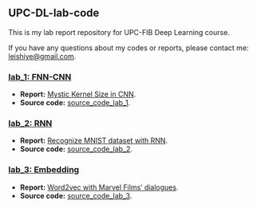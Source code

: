 ## UPC-DL-lab-code

This is my lab report repository for UPC-FIB Deep Learning course.

If you have any questions about my codes or reports, please contact me: [leishiye@gmail.com](leishiye@gmail.com).

### [lab_1: FNN-CNN](./lab_1)
- **Report:** [Mystic Kernel Size in CNN](./lab_1/lab_report/report.pdf).
- **Source code:** [source_code_lab_1](./lab_1/source_code_lab_1).

### [lab_2: RNN](./lab_2)
- **Report:** [Recognize MNIST dataset with RNN](./lab_2/lab_report/report.pdf).
- **Source code:** [source_code_lab_2](./lab_2/source_code_lab_2).

### [lab_3: Embedding](./lab_3)
- **Report:** [Word2vec with Marvel Films’ dialogues](./lab_3/lab_report/report.pdf).
- **Source code:** [source_code_lab_3](./lab_3/source_code_lab_3).
